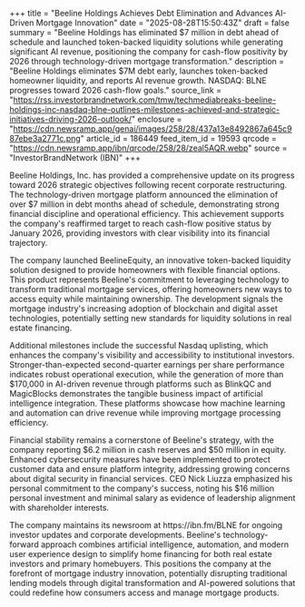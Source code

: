 +++
title = "Beeline Holdings Achieves Debt Elimination and Advances AI-Driven Mortgage Innovation"
date = "2025-08-28T15:50:43Z"
draft = false
summary = "Beeline Holdings has eliminated $7 million in debt ahead of schedule and launched token-backed liquidity solutions while generating significant AI revenue, positioning the company for cash-flow positivity by 2026 through technology-driven mortgage transformation."
description = "Beeline Holdings eliminates $7M debt early, launches token-backed homeowner liquidity, and reports AI revenue growth. NASDAQ: BLNE progresses toward 2026 cash-flow goals."
source_link = "https://rss.investorbrandnetwork.com/tmw/techmediabreaks-beeline-holdings-inc-nasdaq-blne-outlines-milestones-achieved-and-strategic-initiatives-driving-2026-outlook/"
enclosure = "https://cdn.newsramp.app/genai/images/258/28/437a13e8492867a645c987ebe3a2771c.png"
article_id = 186449
feed_item_id = 19593
qrcode = "https://cdn.newsramp.app/ibn/qrcode/258/28/zeal5AQR.webp"
source = "InvestorBrandNetwork (IBN)"
+++

<p>Beeline Holdings, Inc. has provided a comprehensive update on its progress toward 2026 strategic objectives following recent corporate restructuring. The technology-driven mortgage platform announced the elimination of over $7 million in debt months ahead of schedule, demonstrating strong financial discipline and operational efficiency. This achievement supports the company's reaffirmed target to reach cash-flow positive status by January 2026, providing investors with clear visibility into its financial trajectory.</p><p>The company launched BeelineEquity, an innovative token-backed liquidity solution designed to provide homeowners with flexible financial options. This product represents Beeline's commitment to leveraging technology to transform traditional mortgage services, offering homeowners new ways to access equity while maintaining ownership. The development signals the mortgage industry's increasing adoption of blockchain and digital asset technologies, potentially setting new standards for liquidity solutions in real estate financing.</p><p>Additional milestones include the successful Nasdaq uplisting, which enhances the company's visibility and accessibility to institutional investors. Stronger-than-expected second-quarter earnings per share performance indicates robust operational execution, while the generation of more than $170,000 in AI-driven revenue through platforms such as BlinkQC and MagicBlocks demonstrates the tangible business impact of artificial intelligence integration. These platforms showcase how machine learning and automation can drive revenue while improving mortgage processing efficiency.</p><p>Financial stability remains a cornerstone of Beeline's strategy, with the company reporting $6.2 million in cash reserves and $50 million in equity. Enhanced cybersecurity measures have been implemented to protect customer data and ensure platform integrity, addressing growing concerns about digital security in financial services. CEO Nick Liuzza emphasized his personal commitment to the company's success, noting his $16 million personal investment and minimal salary as evidence of leadership alignment with shareholder interests.</p><p>The company maintains its newsroom at https://ibn.fm/BLNE for ongoing investor updates and corporate developments. Beeline's technology-forward approach combines artificial intelligence, automation, and modern user experience design to simplify home financing for both real estate investors and primary homebuyers. This positions the company at the forefront of mortgage industry innovation, potentially disrupting traditional lending models through digital transformation and AI-powered solutions that could redefine how consumers access and manage mortgage products.</p>